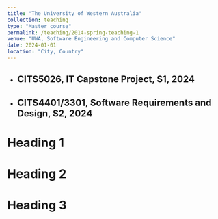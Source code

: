 ```yaml
---
title: "The University of Western Australia"
collection: teaching
type: "Master course"
permalink: /teaching/2014-spring-teaching-1
venue: "UWA, Software Engineering and Computer Science"
date: 2024-01-01
location: "City, Country"
---
```


- ## CITS5026, IT Capstone Project, S1, 2024
- ## CITS4401/3301, Software Requirements and Design, S2, 2024

Heading 1
======

Heading 2
======

Heading 3
======


